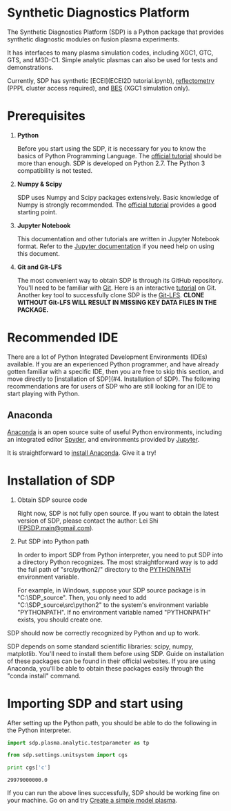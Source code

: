 
# Synthetic Diagnostics Platform

The Synthetic Diagnostics Platform (SDP) is a Python package that provides synthetic diagnostic modules on fusion plasma experiments. 

It has interfaces to many plasma simulation codes, including XGC1, GTC, GTS, and M3D-C1. Simple analytic plasmas can also be used for tests and demonstrations. 

Currently, SDP has synthetic [ECEI](ECEI2D tutorial.ipynb), [reflectometry](FWR2D_tutorial) (PPPL cluster access required), and [BES](BES_tutorial) (XGC1 simulation only).

# Prerequisites

1. **Python**
  
   Before you start using the SDP, it is necessary for you to know the basics of Python Programming Language. The [official tutorial](https://docs.python.org/2.7/tutorial/index.html) should be more than enough. SDP is developed on Python 2.7. The Python 3 compatibility is not tested.
    
2. **Numpy & Scipy**
   
   SDP uses Numpy and Scipy packages extensively. Basic knowledge of Numpy is strongly recommended. The [official tutorial](http://docs.scipy.org/doc/numpy/user/quickstart.html) provides a good starting point.

3. **Jupyter Notebook**

    This documentation and other tutorials are written in Jupyter Notebook format. Refer to the [Jupyter documentation](http://jupyter.readthedocs.io/en/latest/index.html) if you need help on using this document.
    
4. **Git and Git-LFS**

    The most convenient way to obtain SDP is through its GitHub repository. You'll need to be familiar with [Git](https://git-scm.com/). Here is an interactive [tutorial](https://try.github.io/) on Git. Another key tool to successfully clone SDP is the [Git-LFS](https://git-lfs.github.com/). **CLONE WITHOUT Git-LFS WILL RESULT IN MISSING KEY DATA FILES IN THE PACKAGE.**

# Recommended IDE

There are a lot of Python Integrated Development Environments (IDEs) available. If you are an experienced Python programmer, and have already gotten familiar with a specific IDE, then you are free to skip this section, and move directly to [installation of SDP](#4. Installation of SDP). The following recommendations are for users of SDP who are still looking for an IDE to start playing with Python.

## Anaconda

[Anaconda](https://www.continuum.io/why-anaconda) is an open source suite of useful Python environments, including an integrated editor [Spyder](https://pythonhosted.org/spyder/), and environments provided by [Jupyter](http://jupyter.readthedocs.io/en/latest/index.html). 

It is straightforward to [install Anaconda](https://www.continuum.io/downloads). Give it a try! 

# Installation of SDP

1. Obtain SDP source code

    Right now, SDP is not fully open source. If you want to obtain the latest version of SDP, please contact the author: Lei Shi (FPSDP.main@gmail.com).
    
2. Put SDP into Python path

    In order to import SDP from Python interpreter, you need to put SDP into a directory Python recognizes. The most straightforward way is to add the full path of "src/python2/" directory to the [PYTHONPATH](https://docs.python.org/2/using/cmdline.html#envvar-PYTHONPATH) environment variable.   
    
    For example, in Windows, suppose your SDP source package is in "C:\SDP_source\". Then, you only need to add "C:\SDP_source\src\python2\" to the system's environment variable "PYTHONPATH". If no environment variable named "PYTHONPATH" exists, you should create one.
    
SDP should now be correctly recognized by Python and up to work.

SDP depends on some standard scientific libraries: scipy, numpy, matplotlib. You'll need to install them before using SDP. Guide on installation of these packages can be found in their official websites. If you are using Anaconda, you'll be able to obtain these packages easily through the "conda install" command.

# Importing SDP and start using

After setting up the Python path, you should be able to do the following in the Python interpreter.


```python
import sdp.plasma.analytic.testparameter as tp
```


```python
from sdp.settings.unitsystem import cgs
```


```python
print cgs['c']
```

    29979000000.0
    

If you can run the above lines successfully, SDP should be working fine on your machine. Go on and try [Create a simple model plasma](Create_model_plasma.md).



